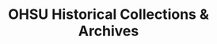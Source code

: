 ---
layout: repo
title: "OHSU Historical Collections & Archives"
id: 25798
permalink: repos/25798/
---